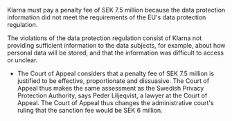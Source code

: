 Klarna must pay a penalty fee of SEK 7.5 million because the data protection information did not meet the requirements of the EU's data protection regulation.

The violations of the data protection regulation consist of Klarna not providing sufficient information to the data subjects, for example, about how personal data will be stored, and that the information was difficult to access or unclear.
- The Court of Appeal considers that a penalty fee of SEK 7.5 million is justified to be effective, proportionate and dissuasive. The Court of Appeal thus makes the same assessment as the Swedish Privacy Protection Authority, says Peder Liljeqvist, a lawyer at the Court of Appeal.
The Court of Appeal thus changes the administrative court's ruling that the sanction fee would be SEK 6 million.
